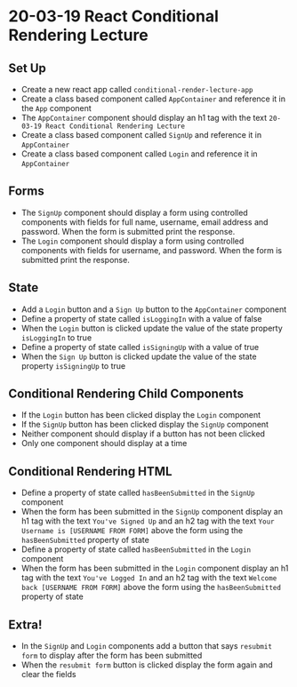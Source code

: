 # 20-03-19 React Conditional Rendering Lecture

## Set Up
- Create a new react app called `conditional-render-lecture-app`
- Create a class based component called `AppContainer` and reference it in the `App` component
- The `AppContainer` component should display an h1 tag with the text `20-03-19 React Conditional Rendering Lecture`
- Create a class based component called `SignUp` and reference it in `AppContainer`
- Create a class based component called `Login` and reference it in `AppContainer`

## Forms
- The `SignUp` component should display a form using controlled components with fields for full name, username, email address and password. When the form is submitted print the response.
- The `Login` component should display a form using controlled components with fields for username, and password. When the form is submitted print the response.

## State
- Add a `Login` button and a `Sign Up` button to the `AppContainer` component
- Define a property of state called `isLoggingIn` with a value of false
- When the `Login` button is clicked update the value of the state property `isLoggingIn` to true
- Define a property of state called `isSigningUp` with a value of true
- When the `Sign Up` button is clicked update the value of the state property `isSigningUp` to true

## Conditional Rendering Child Components
- If the `Login` button has been clicked display the `Login` component
- If the `SignUp` button has been clicked display the `SignUp` component
- Neither component should display if a button has not been clicked
- Only one component should display at a time

## Conditional Rendering HTML
- Define a property of state called `hasBeenSubmitted` in the `SignUp` component
- When the form has been submitted in the `SignUp` component display an h1 tag with the text `You've Signed Up` and an h2 tag with the text `Your Username is [USERNAME FROM FORM]` above the form using the `hasBeenSubmitted` property of state
- Define a property of state called `hasBeenSubmitted` in the `Login` component
- When the form has been submitted in the `Login` component display an h1 tag with the text `You've Logged In` and an h2 tag with the text `Welcome back [USERNAME FROM FORM]` above the form using the `hasBeenSubmitted` property of state

## Extra!
- In the `SignUp` and `Login` components add a button that says `resubmit form` to display after the form has been submitted
- When the `resubmit form` button is clicked display the form again and clear the fields